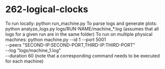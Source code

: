 # 262-logical-clocks

To run locally: python run_machine.py
To parse logs and generate plots: python analyze_logs.py logs/RUN-NAME/machine_*.log
(assumes that all logs for a given run are in the same folder)
To run on multiple physical machines: python machine.py --id 1 --port 5001 \
    --peers "SECOND-IP:SECOND-PORT,THIRD-IP:THIRD-PORT" \
    --log "logs/machine_1.log" \
    --duration 60
(note that a corresponding command needs to be executed for each machine)
